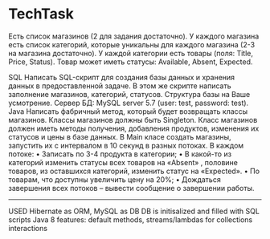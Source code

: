 # TechTask

Есть список магазинов (2 для задания достаточно). У каждого магазина есть список категорий,
которые уникальны для каждого магазина (2-3 на магазина достаточно). У каждой категории есть
товары (поля: Title, Price, Status). Товар может иметь статусы: Available, Absent, Expected.

SQL
Написать SQL-скрипт для создания базы данных и хранения данных в предоставленной
задаче. В этом же скрипте написать заполнение магазинов, категорий, статусов. Структура
базы на Ваше усмотрение.
Сервер БД: MySQL server 5.7 (user: test, password: test).
Java
Написать фабричный метод, который будет возвращать классы магазинов. Классы
магазинов должны быть Singleton. Класс магазинов должен иметь методы получения,
добавления продуктов, изменения их статусов и цены в базе данных. В Main класе создать
магазины, запустить их с интервалом в 10 секунд в разных потоках.
В каждом потоке:
• Записать по 3-4 продукта в категории;
• В какой-то из категорий изменить статусы всех товаров на «Absent» , половине товаров,
из оставшихся категорий, изменить статус на «Expected».
• По товарам, что доступны увеличить цену на 20%;
• Дождаться завершения всех потоков – вывести сообщение о завершении работы.

----
USED Hibernate as ORM, MySQL as DB
DB is initisalized and filled with SQL scripts
Java 8 features: default methods, streams/lambdas for collections interactions
